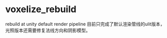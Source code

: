 # voxelize_rebuild
rebuild at unity default render pipeline
目前只完成了默认渲染管线的ulit版本， 光照版本还需要修复法线方向和阴影模型。

